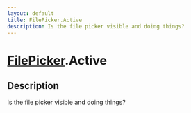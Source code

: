 ```yaml
---
layout: default
title: FilePicker.Active
description: Is the file picker visible and doing things?
---
```

# [FilePicker]({{site.url}}/Pages/Reference/FilePicker.html).Active

## Description
Is the file picker visible and doing things?

